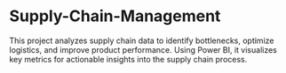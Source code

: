 # Supply-Chain-Management
This project analyzes supply chain data to identify bottlenecks, optimize logistics, and improve product performance. Using Power BI, it visualizes key metrics for actionable insights into the supply chain process.
